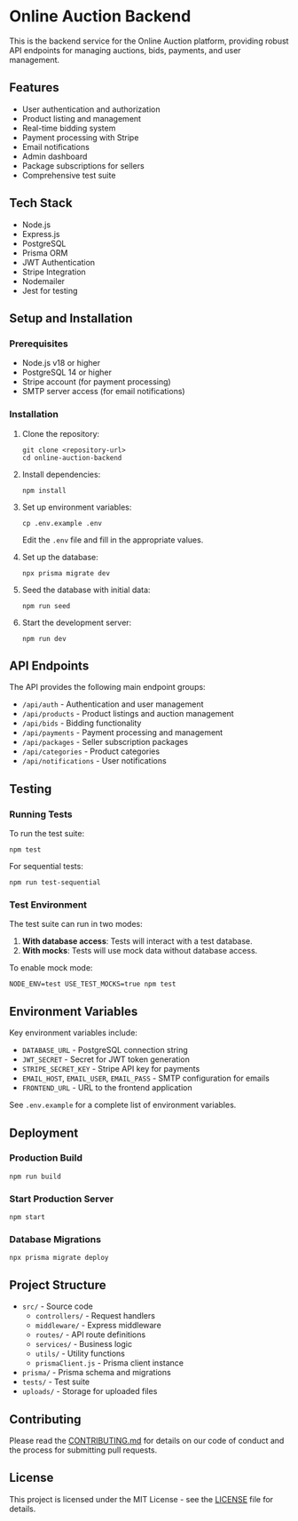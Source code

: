 # Online Auction Backend

This is the backend service for the Online Auction platform, providing robust API endpoints for managing auctions, bids, payments, and user management.

## Features

- User authentication and authorization
- Product listing and management
- Real-time bidding system
- Payment processing with Stripe
- Email notifications
- Admin dashboard
- Package subscriptions for sellers
- Comprehensive test suite

## Tech Stack

- Node.js
- Express.js
- PostgreSQL
- Prisma ORM
- JWT Authentication
- Stripe Integration
- Nodemailer
- Jest for testing

## Setup and Installation

### Prerequisites

- Node.js v18 or higher
- PostgreSQL 14 or higher
- Stripe account (for payment processing)
- SMTP server access (for email notifications)

### Installation

1. Clone the repository:
   ```
   git clone <repository-url>
   cd online-auction-backend
   ```

2. Install dependencies:
   ```
   npm install
   ```

3. Set up environment variables:
   ```
   cp .env.example .env
   ```
   Edit the `.env` file and fill in the appropriate values.

4. Set up the database:
   ```
   npx prisma migrate dev
   ```

5. Seed the database with initial data:
   ```
   npm run seed
   ```

6. Start the development server:
   ```
   npm run dev
   ```

## API Endpoints

The API provides the following main endpoint groups:

- `/api/auth` - Authentication and user management
- `/api/products` - Product listings and auction management
- `/api/bids` - Bidding functionality
- `/api/payments` - Payment processing and management
- `/api/packages` - Seller subscription packages
- `/api/categories` - Product categories
- `/api/notifications` - User notifications

## Testing

### Running Tests

To run the test suite:

```
npm test
```

For sequential tests:

```
npm run test-sequential
```

### Test Environment

The test suite can run in two modes:

1. **With database access**: Tests will interact with a test database.
2. **With mocks**: Tests will use mock data without database access.

To enable mock mode:

```
NODE_ENV=test USE_TEST_MOCKS=true npm test
```

## Environment Variables

Key environment variables include:

- `DATABASE_URL` - PostgreSQL connection string
- `JWT_SECRET` - Secret for JWT token generation
- `STRIPE_SECRET_KEY` - Stripe API key for payments
- `EMAIL_HOST`, `EMAIL_USER`, `EMAIL_PASS` - SMTP configuration for emails
- `FRONTEND_URL` - URL to the frontend application

See `.env.example` for a complete list of environment variables.

## Deployment

### Production Build

```
npm run build
```

### Start Production Server

```
npm start
```

### Database Migrations

```
npx prisma migrate deploy
```

## Project Structure

- `src/` - Source code
  - `controllers/` - Request handlers
  - `middleware/` - Express middleware
  - `routes/` - API route definitions
  - `services/` - Business logic
  - `utils/` - Utility functions
  - `prismaClient.js` - Prisma client instance
- `prisma/` - Prisma schema and migrations
- `tests/` - Test suite
- `uploads/` - Storage for uploaded files

## Contributing

Please read the [CONTRIBUTING.md](CONTRIBUTING.md) for details on our code of conduct and the process for submitting pull requests.

## License

This project is licensed under the MIT License - see the [LICENSE](LICENSE) file for details.

